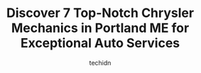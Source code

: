 ---
layout: ampstory
image: https://images.unsplash.com/photo-1665065337441-699748f75598?ixlib=rb-4.0.3&ixid=MnwxMjA3fDB8MHxwaG90by1wYWdlfHx8fGVufDB8fHx8&auto=format&fit=crop&w=640&h=853&q=80
author: techidn
featured: false
description: Trust your vehicles maintenance and repairs to the 7 best Chrysler Mechanic in Portland ME, USA. With their extensive experience, cutting-edge technology, and commitment to customer satisfa
title: Discover 7 Top-Notch Chrysler Mechanics in Portland ME for Exceptional Auto Services
cover:
   title: Discover 7 Top-Notch Chrysler Mechanics in Portland ME for Exceptional Auto Services
   subtitle: Rickpate
   background: https://images.unsplash.com/photo-1665065337441-699748f75598?ixlib=rb-4.0.3&ixid=MnwxMjA3fDB8MHxwaG90by1wYWdlfHx8fGVufDB8fHx8&auto=format&fit=crop&w=640&h=853&q=80

pages: 
 - layout: thirds
   top: <h1>#1 Beths Riverside Street Garage</h1>
   bottom: "<p>Beth and her crew helped me get my truck inspection worthy and boy did that alignment help!  They were reasonable, kind, and efficient.  Ill definitely be going back... </p>"
   background: https://www.knot35.com/toplist/wp-content/uploads/2023/06/best-chrysler-mechanic-1-in-portland-me-1685835078.jpeg
   backgroundblur: true
 - layout: thirds
   top: <h1>#2 Ocean Street Auto Repair</h1>
   bottom: "<p>310 Main St, South Portland, ME 04106, United States</p>"
   background: https://www.knot35.com/toplist/wp-content/uploads/2023/06/best-chrysler-mechanic-2-in-portland-me-1685835079.jpeg
   cta:
      link: https://www.knot35.com/toplist/discover-7-top-notch-chrysler-mechanics-in-portland-me-for-exceptional-auto-services/
      text: Discover 7 Top-Notch Chrysler Mechanics in Portland ME for Exceptional Auto Services
 - layout: thirds
   top: <h1>#3 Parry Motors</h1>
   bottom: "<p>202 Warren Ave Suite 600, Portland, ME 04103, United States</p>"
   background: https://www.knot35.com/toplist/wp-content/uploads/2023/06/best-chrysler-mechanic-3-in-portland-me-1685835079.jpeg
   cta:
      link: https://www.knot35.com/toplist/discover-7-top-notch-chrysler-mechanics-in-portland-me-for-exceptional-auto-services/
      text: Discover 7 Top-Notch Chrysler Mechanics in Portland ME for Exceptional Auto Services
 - layout: thirds
   top: <h1>#4 Cumberland Avenue Garage</h1>
   bottom: "<p>122 Cumberland Ave, Portland, ME 04101, United States</p>"
   background: https://images.unsplash.com/photo-1515405295579-ba7b45403062?ixlib=rb-4.0.3&ixid=MnwxMjA3fDB8MHxwaG90by1wYWdlfHx8fGVufDB8fHx8&auto=format&fit=crop&w=640&h=853&q=80
   cta:
      link: https://www.knot35.com/toplist/discover-7-top-notch-chrysler-mechanics-in-portland-me-for-exceptional-auto-services/
      text: Discover 7 Top-Notch Chrysler Mechanics in Portland ME for Exceptional Auto Services
 - layout: thirds
   top: <h1>#5 Harmons Rick Automotive Service & Repair</h1>
   bottom: "<p>31 Morrill St, Portland, ME 04103, United States</p>"
   background: https://images.unsplash.com/photo-1608411404720-c8f0417bcdba?ixlib=rb-4.0.3&ixid=MnwxMjA3fDB8MHxwaG90by1wYWdlfHx8fGVufDB8fHx8&auto=format&fit=crop&w=640&h=853&q=80
   cta:
      link: https://www.knot35.com/toplist/discover-7-top-notch-chrysler-mechanics-in-portland-me-for-exceptional-auto-services/
      text: Discover 7 Top-Notch Chrysler Mechanics in Portland ME for Exceptional Auto Services
 - layout: thirds
   top: <h1>#6 Palmer Spring Co</h1>
   bottom: "<p>355 Forest Ave, Portland, ME 04101, United States</p>"
   background: https://images.unsplash.com/photo-1602536052359-ef94c21c5948?ixlib=rb-4.0.3&ixid=MnwxMjA3fDB8MHxwaG90by1wYWdlfHx8fGVufDB8fHx8&auto=format&fit=crop&w=640&h=853&q=80
   cta:
      link: https://www.knot35.com/toplist/discover-7-top-notch-chrysler-mechanics-in-portland-me-for-exceptional-auto-services/
      text: Discover 7 Top-Notch Chrysler Mechanics in Portland ME for Exceptional Auto Services
 - layout: thirds
   top: <h1>#7 Woodford Street Garage</h1>
   bottom: "<p>260 Woodford St, Portland, ME 04103, United States</p>"
   background: https://images.unsplash.com/photo-1488554378835-f7acf46e6c98?ixlib=rb-4.0.3&ixid=MnwxMjA3fDB8MHxwaG90by1wYWdlfHx8fGVufDB8fHx8&auto=format&fit=crop&w=640&h=853&q=80
   cta:
      link: https://www.knot35.com/toplist/discover-7-top-notch-chrysler-mechanics-in-portland-me-for-exceptional-auto-services/
      text: Discover 7 Top-Notch Chrysler Mechanics in Portland ME for Exceptional Auto Services
 - layout: thirds
   middle: Continue reading...
   background: https://images.unsplash.com/photo-1618556658017-fd9c732d1360?ixlib=rb-4.0.3&ixid=MnwxMjA3fDB8MHxwaG90by1wYWdlfHx8fGVufDB8fHx8&auto=format&fit=crop&w=640&h=853&q=80
   cta:
      link: https://www.knot35.com/toplist/discover-7-top-notch-chrysler-mechanics-in-portland-me-for-exceptional-auto-services/
      text: Discover 7 Top-Notch Chrysler Mechanics in Portland ME for Exceptional Auto Services
      
---